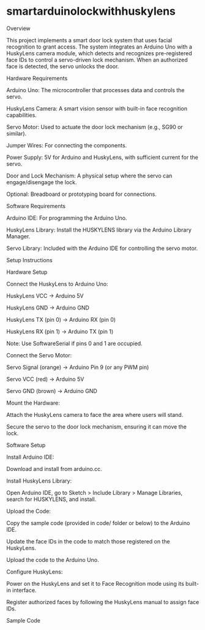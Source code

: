 # smartarduinolockwithhuskylens

Overview

This project implements a smart door lock system that uses facial recognition to grant access. The system integrates an Arduino Uno with a HuskyLens camera module, which detects and recognizes pre-registered face IDs to control a servo-driven lock mechanism. When an authorized face is detected, the servo unlocks the door.

Hardware Requirements





Arduino Uno: The microcontroller that processes data and controls the servo.



HuskyLens Camera: A smart vision sensor with built-in face recognition capabilities.



Servo Motor: Used to actuate the door lock mechanism (e.g., SG90 or similar).



Jumper Wires: For connecting the components.



Power Supply: 5V for Arduino and HuskyLens, with sufficient current for the servo.



Door and Lock Mechanism: A physical setup where the servo can engage/disengage the lock.



Optional: Breadboard or prototyping board for connections.

Software Requirements





Arduino IDE: For programming the Arduino Uno.



HuskyLens Library: Install the HUSKYLENS library via the Arduino Library Manager.



Servo Library: Included with the Arduino IDE for controlling the servo motor.

Setup Instructions

Hardware Setup





Connect the HuskyLens to Arduino Uno:





HuskyLens VCC → Arduino 5V



HuskyLens GND → Arduino GND



HuskyLens TX (pin 0) → Arduino RX (pin 0)



HuskyLens RX (pin 1) → Arduino TX (pin 1)



Note: Use SoftwareSerial if pins 0 and 1 are occupied.



Connect the Servo Motor:





Servo Signal (orange) → Arduino Pin 9 (or any PWM pin)



Servo VCC (red) → Arduino 5V



Servo GND (brown) → Arduino GND



Mount the Hardware:





Attach the HuskyLens camera to face the area where users will stand.



Secure the servo to the door lock mechanism, ensuring it can move the lock.

Software Setup





Install Arduino IDE:





Download and install from arduino.cc.



Install HuskyLens Library:





Open Arduino IDE, go to Sketch > Include Library > Manage Libraries, search for HUSKYLENS, and install.



Upload the Code:





Copy the sample code (provided in code/ folder or below) to the Arduino IDE.



Update the face IDs in the code to match those registered on the HuskyLens.



Upload the code to the Arduino Uno.



Configure HuskyLens:





Power on the HuskyLens and set it to Face Recognition mode using its built-in interface.



Register authorized faces by following the HuskyLens manual to assign face IDs.

Sample Code
